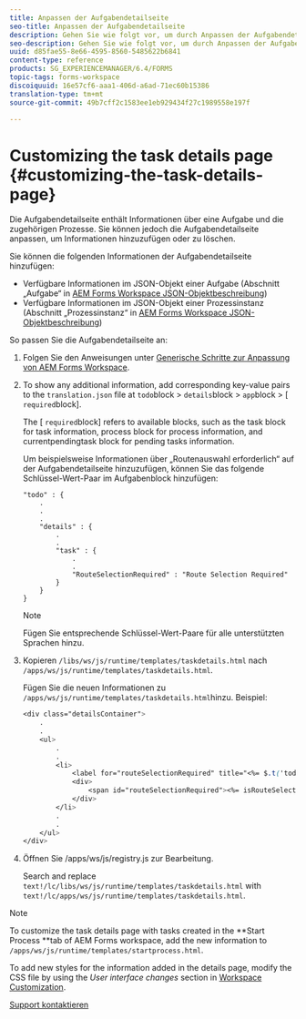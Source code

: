 ```yaml
---
title: Anpassen der Aufgabendetailseite
seo-title: Anpassen der Aufgabendetailseite
description: Gehen Sie wie folgt vor, um durch Anpassen der Aufgabendetailseite in AEM Forms Workspace die Standardinformationen zu einer Aufgabe zu ändern.
seo-description: Gehen Sie wie folgt vor, um durch Anpassen der Aufgabendetailseite in AEM Forms Workspace die Standardinformationen zu einer Aufgabe zu ändern.
uuid: d85fae55-8e66-4595-8560-5485622b6841
content-type: reference
products: SG_EXPERIENCEMANAGER/6.4/FORMS
topic-tags: forms-workspace
discoiquuid: 16e57cf6-aaa1-406d-a6ad-71ec60b15386
translation-type: tm+mt
source-git-commit: 49b7cff2c1583ee1eb929434f27c1989558e197f

---
```



# Customizing the task details page {#customizing-the-task-details-page}

Die Aufgabendetailseite enthält Informationen über eine Aufgabe und die zugehörigen Prozesse. Sie können jedoch die Aufgabendetailseite anpassen, um Informationen hinzuzufügen oder zu löschen.

Sie können die folgenden Informationen der Aufgabendetailseite hinzufügen:

* Verfügbare Informationen im JSON-Objekt einer Aufgabe (Abschnitt „Aufgabe“ in [AEM Forms Workspace JSON-Objektbeschreibung](/help/forms/using/html-workspace-json-object-description.md))
* Verfügbare Informationen im JSON-Objekt einer Prozessinstanz (Abschnitt „Prozessinstanz“ in [AEM Forms Workspace JSON-Objektbeschreibung](/help/forms/using/html-workspace-json-object-description.md))

So passen Sie die Aufgabendetailseite an:

1. Folgen Sie den Anweisungen unter [Generische Schritte zur Anpassung von AEM Forms Workspace](/help/forms/using/generic-steps-html-workspace-customization.md).
1. To show any additional information, add corresponding key-value pairs to the `translation.json` file at `todo`block > `details`block > `app`block > [ `required`block].

   The [ `required`block] refers to available blocks, such as the task block for task information, process block for process information, and currentpendingtask block for pending tasks information.

   Um beispielsweise Informationen über „Routenauswahl erforderlich“ auf der Aufgabendetailseite hinzuzufügen, können Sie das folgende Schlüssel-Wert-Paar im Aufgabenblock hinzufügen:

   ```
   "todo" : {
       .
       .
       .
       "details" : {
           .
           .
           "task" : {
               .
               .
               "RouteSelectionRequired" : "Route Selection Required"
           }
       }
   }
   ```

   >[!NOTE]
   >
   >Fügen Sie entsprechende Schlüssel-Wert-Paare für alle unterstützten Sprachen hinzu.

1. Kopieren `/libs/ws/js/runtime/templates/taskdetails.html` nach `/apps/ws/js/runtime/templates/taskdetails.html`.

   Fügen Sie die neuen Informationen zu `/apps/ws/js/runtime/templates/taskdetails.html`hinzu. Beispiel:

   ```css
   <div class="detailsContainer">
       .
       .
       <ul>
           .
           .
           <li>
               <label for="routeSelectionRequired" title="<%= $.t('todo.details.task.RouteSelectionRequired')%>"><%= $.t('todo.details.task.RouteSelectionRequired')%></label>
               <div>
                   <span id="routeSelectionRequired"><%= isRouteSelectionRequired != null ? isRouteSelectionRequired : ''%></span>
               </div>
           </li>
           .
           .
       </ul>
   </div>
   ```

1. Öffnen Sie /apps/ws/js/registry.js zur Bearbeitung.

   Search and replace `text!/lc/libs/ws/js/runtime/templates/taskdetails.html` with `text!/lc/apps/ws/js/runtime/templates/taskdetails.html`.

>[!NOTE]
>
>To customize the task details page with tasks created in the **Start Process **tab of AEM Forms workspace, add the new information to `/apps/ws/js/runtime/templates/startprocess.html`.
>
>To add new styles for the information added in the details page, modify the CSS file by using the *User interface changes* section in [Workspace Customization](/help/forms/using/changing-locale-user-interface.md#main-pars-header-3).

[Support kontaktieren](https://www.adobe.com/account/sign-in.supportportal.html)
